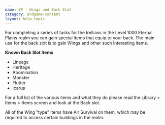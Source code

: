 ```yaml
---
name: EP - Wings and Back Slot
category: endgame-content
layout: help_topic
---
```

For completing a series of tasks for the Irellians in the Level 1000 Eternal Plains realm you can gain special items that equip to your back. The main use for the back slot is to gain Wings and other such interesting items.

**Known Back Slot Items**

*   Lineage
*   Heritage
*   Abomination
*   Monster
*   Flutter
*   Icarus

For a full list of the various items and what they do please read the Library > Items > Items screen and look at the Back slot.

All of the Wing "type" items have Air Survival on them, which may be required to access certain buildings in the realm.